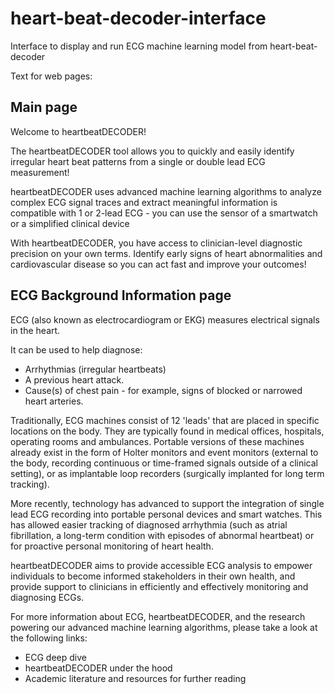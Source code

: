 # heart-beat-decoder-interface
Interface to display and run ECG machine learning model from heart-beat-decoder

Text for web pages:

## Main page
Welcome to heartbeatDECODER!

The heartbeatDECODER tool allows you  to quickly and easily  identify irregular heart beat patterns from a single or double lead ECG measurement!

heartbeatDECODER uses advanced machine learning algorithms to analyze complex ECG signal traces and extract meaningful information is compatible with 1 or 2-lead ECG - you can use the sensor of a smartwatch or a simplified clinical device

With heartbeatDECODER, you have access to clinician-level diagnostic precision on your own terms.
Identify early signs of heart abnormalities and cardiovascular disease so you can act fast and improve your outcomes!


## ECG Background Information page

ECG (also known as electrocardiogram or EKG) measures electrical signals in the heart.

It can be used to help diagnose:
- Arrhythmias (irregular heartbeats)
- A previous heart attack.
- Cause(s) of chest pain - for example, signs of blocked or narrowed heart arteries.

Traditionally, ECG machines consist of 12 'leads' that are placed in specific locations on the body. They are typically found in medical offices, hospitals, operating rooms and ambulances. Portable versions of these machines already exist in the form of Holter monitors and event monitors (external to the body, recording continuous or time-framed signals outside of a clinical setting), or as implantable loop recorders (surgically implanted for long term tracking).

More recently, technology has advanced to support the integration of single lead ECG recording into portable personal devices and smart watches. This has allowed easier tracking of diagnosed arrhythmia (such as atrial fibrillation, a long-term condition with episodes of abnormal heartbeat) or for proactive personal monitoring of heart health.

heartbeatDECODER aims to provide accessible ECG analysis to empower individuals to become informed stakeholders in their own health, and provide support to clinicians in efficiently and effectively monitoring and diagnosing ECGs.

For more information about ECG, heartbeatDECODER, and the research powering our advanced machine learning algorithms, please take a look at the following links:
- ECG deep dive
- heartbeatDECODER under the hood
- Academic literature and resources for further reading
